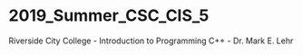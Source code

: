# 2019_Summer_CSC_CIS_5
Riverside City College - Introduction to Programming C++ - Dr. Mark E. Lehr
